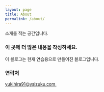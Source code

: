 ```yaml
---
layout: page
title: About
permalink: /about/
---
```


소개를 적는 공간입니다.

### 이 곳에 더 많은 내용을 작성하세요. 
이 블로그는 현재 연습용으로 만들어진 블로그입니다. 

### 연락처

[yukihira91@ysizuku.com ](yukihira91@ysizuku.com)
